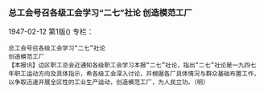 ### 总工会号召各级工会学习“二七”社论  创造模范工厂

1947-02-12
第1版()
专栏：

    总工会号召各级工会学习“二七”社论
    创造模范工厂
    【本报讯】边区职工总会近通知各级职工会学习本报“二七”社论，指出“二七”社论是一九四七年职工运动方向及具体指示，希各级工会深入讨论，并根据各厂具体情况与群众基础布置工作，以争取迅速开展全区性的工业生产运动，创造模范工厂，为人民立功。（明）
